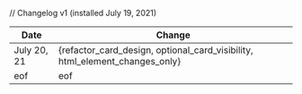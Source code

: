 // Changelog v1 (installed July 19, 2021)

| Date | Change |
|------|--------|
| July 20, 21 | {refactor_card_design, optional_card_visibility, html_element_changes_only} | 
| eof | eof |
